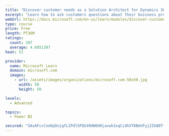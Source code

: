 ```yaml
---
title: "Discover customer needs as a Solution Architect for Dynamics 365 and Power Platform"
excerpt: "Learn how to ask customers questions about their business processes and feature requirements to create a viable solution."
webUrl: https://docs.microsoft.com/en-us/learn/modules/discover-customer-needs/
type: course
price: Free
length: PT36M
ratings:
  count: 397
  average: 4.6851387
heat: 51

provider:
  name: Microsoft Learn
  domain: microsoft.com
  images:
    - url: /assets/images/organizations/microsoft.com-50x50.jpg
      width: 50
      height: 50

levels:
  - Advanced

topics:
  - Power BI

secured: "SAsAFccCnoKpDnjqfLIPdl5PQS49dW0dHjavwk3xqCidhXT8BmVFyj2IbQ0T+lvHtYZvO1kIydN+7b+WP0HGDQF0+hoxalzrtzVB3PMB8azIoG4+FDBSqWwoi5E5JIZTHymZ3LMWdTgUR93uxY6nd3c2hS9PzaQhQU2tXOiHC4GKsVm9LJfGUdiTodviWQNXQD6B0lm9OwOEuk7Au4JX9wOsoMKUux6wnJrq0O09s8Zrbbh4o9Z7s2byKTc8rBwXZmGbW5YkQKwNhjIbVfU8wpf5PJ+QN0lo8O7Z3X3ZXs7a45+5QhpTMw3A3iGUxL1yd4x/0aiv3Zju/T1emTnAqhKDPoB+tHTWy9Nk42MqkzCJ59UibXZBAKR3vI17ZmhQkPFsjhmTC/o7pOgaSCorz7X53/Ef/xcLL5hpOSCB5O0=;BoHhxtUsv8C1nrZFEhGybQ=="
---
```


